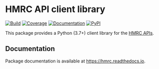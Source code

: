 HMRC API client library
=======================

[![Build](https://img.shields.io/github/actions/workflow/status/mcb30/hmrc/build.yml)](https://github.com/mcb30/hmrc/actions?query=workflow%3ABuild+branch%3Amaster)
[![Coverage](https://img.shields.io/codecov/c/gh/mcb30/hmrc)](https://codecov.io/gh/mcb30/hmrc)
[![Documentation](https://img.shields.io/readthedocs/hmrc)](https://hmrc.readthedocs.io/en/latest/?badge=latest)
[![PyPI](https://img.shields.io/pypi/v/hmrc?color=informational)](https://pypi.org/project/hmrc/)

This package provides a Python (3.7+) client library for the [HMRC
APIs](https://developer.service.hmrc.gov.uk/api-documentation/docs/api).

Documentation
-------------

Package documentation is available at <https://hmrc.readthedocs.io>.

